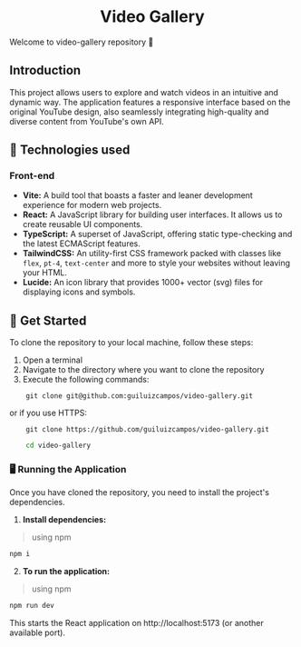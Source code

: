 <h1 align="center">Video Gallery</h1>

Welcome to video-gallery repository 🎥

## Introduction

This project allows users to explore and watch videos in an intuitive and dynamic way. The application features a responsive interface based on the original YouTube design, also seamlessly integrating high-quality and diverse content from YouTube's own API.

## 📌 Technologies used

### Front-end
- **Vite:** A build tool that boasts a faster and leaner development experience for modern web projects.
- **React:** A JavaScript library for building user interfaces. It allows us to create reusable UI components.
- **TypeScript:** A superset of JavaScript, offering static type-checking and the latest ECMAScript features.
- **TailwindCSS:** An utility-first CSS framework packed with classes like `flex`, `pt-4`, `text-center` and more to style your websites without leaving your HTML.
- **Lucide:** An icon library that provides 1000+ vector (svg) files for displaying icons and symbols.

## 🚀 Get Started

To clone the repository to your local machine, follow these steps:

1. Open a terminal
2. Navigate to the directory where you want to clone the repository
3. Execute the following commands:

```shell
    git clone git@github.com:guiluizcampos/video-gallery.git
```

or if you use HTTPS:

```shell
    git clone https://github.com/guiluizcampos/video-gallery.git
```

```bash
    cd video-gallery
```

### 🖥 Running the Application

Once you have cloned the repository, you need to install the project's dependencies.

1. **Install dependencies:**

> using npm

```bash
npm i
```

2. **To run the application:**

> using npm

```bash
npm run dev
```

This starts the React application on http://localhost:5173 (or another available port).
